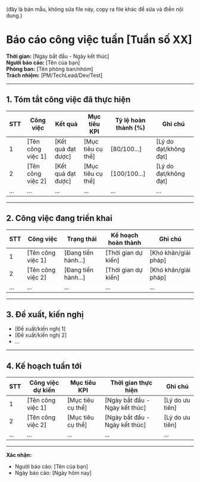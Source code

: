 (đây là bản mẫu, không sửa file này, copy ra file khác để sửa và điền nội dung.)

# Báo cáo công việc tuần [Tuần số XX]  
**Thời gian:** [Ngày bắt đầu - Ngày kết thúc]  
**Người báo cáo:** [Tên của bạn]  
**Phòng ban:** [Tên phòng ban/nhóm]  
**Trách nhiệm:** [PM/TechLead/Dev/Test]  

---

## 1. Tóm tắt công việc đã thực hiện  
| **STT** | **Công việc**                    | **Kết quả**                | **Mục tiêu KPI**        | **Tỷ lệ hoàn thành (%)** | **Ghi chú**                |
|---------|----------------------------------|----------------------------|--------------------------|---------------------------|----------------------------|
| 1       | [Tên công việc 1]                | [Kết quả đạt được]         | [Mục tiêu cụ thể]        | [80/100...]               | [Lý do đạt/không đạt]      |
| 2       | [Tên công việc 2]                | [Kết quả đạt được]         | [Mục tiêu cụ thể]        | [100/100...]              | [Lý do đạt/không đạt]      |
| ...     | ...                              | ...                        | ...                      | ...                       | ...                        |

---

## 2. Công việc đang triển khai  
| **STT** | **Công việc**                    | **Trạng thái**     | **Kế hoạch hoàn thành**  | **Ghi chú**               |
|---------|----------------------------------|--------------------|--------------------------|---------------------------|
| 1       | [Tên công việc 1]                | [Đang tiến hành...] | [Thời gian dự kiến]      | [Khó khăn/giải pháp]      |
| 2       | [Tên công việc 2]                | [Đang tiến hành...] | [Thời gian dự kiến]      | [Khó khăn/giải pháp]      |
| ...     | ...                              | ...                | ...                      | ...                       |

---

## 3. Đề xuất, kiến nghị  
- [Đề xuất/kiến nghị 1]  
- [Đề xuất/kiến nghị 2]  
- ...  

---

## 4. Kế hoạch tuần tới  
| **STT** | **Công việc dự kiến**            | **Mục tiêu KPI**        | **Thời gian thực hiện**  | **Ghi chú**               |
|---------|----------------------------------|--------------------------|--------------------------|---------------------------|
| 1       | [Tên công việc 1]                | [Mục tiêu cụ thể]        | [Ngày bắt đầu - Ngày kết thúc] | [Lý do ưu tiên]           |
| 2       | [Tên công việc 2]                | [Mục tiêu cụ thể]        | [Ngày bắt đầu - Ngày kết thúc] | [Lý do ưu tiên]           |
| ...     | ...                              | ...                      | ...                      | ...                       |

---

**Xác nhận:**  
- Người báo cáo: [Tên của bạn]  
- Ngày báo cáo: [Ngày hôm nay]  

